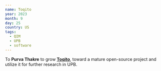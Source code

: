 ```yaml
---
name: Toqito
year: 2023
month: 9
day: 25
country: US
tags:
  - QIM
  - UPB
  - software
---
```

To **Purva Thakre** to grow **[Toqito](https://github.com/purva-thakre)**, toward a mature open-source project and utilize it for further research in UPB.
